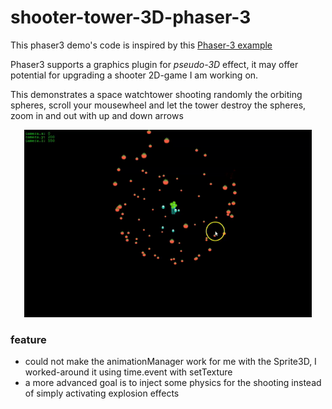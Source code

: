 # shooter-tower-3D-phaser-3


This phaser3 demo's code is inspired by this [Phaser-3 example](https://phaser.io/examples/v3/view/camera/3d-camera/dot-sphere)

Phaser3 supports a graphics plugin for *pseudo-3D* effect, it may offer potential for upgrading a shooter 2D-game I am working on.

This demonstrates a space watchtower shooting randomly the orbiting spheres, scroll your mousewheel and let the tower destroy the spheres, zoom in and out with up and down arrows

<p align="center">
<img width="460" height="300" src="assets/shooting-tower-3D.gif">
</p>

### feature
 - could not make the animationManager work for me with the Sprite3D, I worked-around it using time.event with setTexture
 - a more advanced goal is to inject some physics for the shooting instead of simply activating explosion effects
